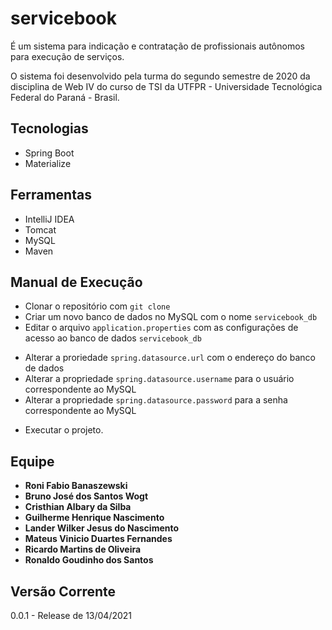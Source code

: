 # servicebook

É um sistema para indicação e contratação de profissionais autônomos para execução de serviços.

O sistema foi desenvolvido pela turma do segundo semestre de 2020 da disciplina de Web IV do curso de TSI da UTFPR -
Universidade Tecnológica Federal do Paraná - Brasil.

## Tecnologias

+ Spring Boot
+ Materialize

## Ferramentas

+ IntelliJ IDEA
+ Tomcat
+ MySQL
+ Maven

## Manual de Execução

+ Clonar o repositório com  `git clone`
+ Criar um novo banco de dados no MySQL com o nome `servicebook_db`
+ Editar o arquivo `application.properties` com as configurações de acesso ao banco de dados `servicebook_db`

- Alterar a proriedade `spring.datasource.url` com o endereço do banco de dados
- Alterar a propriedade `spring.datasource.username` para o usuário correspondente ao MySQL
- Alterar a propriedade `spring.datasource.password` para a senha correspondente ao MySQL

+ Executar o projeto.

## Equipe

* **Roni Fabio Banaszewski**
* **Bruno José dos Santos Wogt**
* **Cristhian Albary da Silba**
* **Guilherme Henrique Nascimento**
* **Lander Wilker Jesus do Nascimento**
* **Mateus Vinicio Duartes Fernandes**
* **Ricardo Martins de Oliveira**
* **Ronaldo Goudinho dos Santos**

## Versão Corrente

0.0.1 - Release de 13/04/2021

